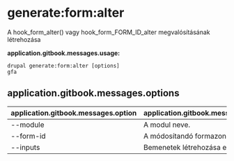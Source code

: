 # generate:form:alter
A hook_form_alter() vagy hook_form_FORM_ID_alter megvalósításának létrehozása

**application.gitbook.messages.usage:**
```
drupal generate:form:alter [options]
gfa
```

## application.gitbook.messages.options
application.gitbook.messages.option | application.gitbook.messages.details
-------|-------------
--module | A modul neve.
--form-id | A módosítandó formazonosító
--inputs | Bemenetek létrehozása egy űrlapban.
